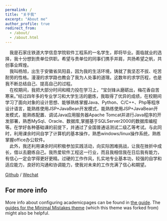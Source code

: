 ```yaml
---
permalink: /
title: "关于我"
excerpt: "About me"
author_profile: true
redirect_from: 
  - /about/
  - /about.html
---
```


  &ensp;&ensp;我是石家庄铁道大学信息学院软件工程系的一名学生，即将毕业。面临就业的选择，我十分想到贵单位供职。希望与贵单位的同事们携手并肩，共扬希望之帆，共创事业辉煌。<br>
  &ensp;&ensp;我叫杨旭，出生于安徽省凤阳县，因为我的生活环境，铸就了我坚忍不拔、吃苦耐劳的性格。漫漫的求学路也教会了我为人处事的道理。这数年的求学历程，也是我不断总结自己、提高自己的过程。<br>
  &ensp;&ensp;在校期间，我把大部分时间和精力投在学习上，“宝剑锋从磨砺出，梅花香自苦寒来。”经过四年多的专业学习和大学生活的磨炼，我取得了优异的成绩，在校期间学习了面向对象的设计思想、能够熟练掌握Java、Python、C/C++、Php等程序设计语言，能熟练使用JSP+JavaBean开发模式，能熟练使用JSP+JavaBean开发模式，能熟练配置、调试Java应用服务器Apache Tomcat并进行Java程序的开发部署，熟悉MySql、Oracle、数据库,掌握基于SQLServer2000的数据库编程等。在学好各种基础课的前提下，并通过了全国普通话测试二级乙等考试。与此同时，利用课余时间自学了计算机的基本操作，熟悉windows/linux操作系统，熟练掌握office办公软件。<br>
  &ensp;&ensp;此外，我还利用课余时间积极参加实践活动，向实际困难挑战，让我在挫折中成长，借以去磨练自己。我热爱软件工程这一行业，而且我相信我在日后我有能力，有信心一定会学得更好更精。过硬的工作作风，扎实地专业基本功，较强的自学和适应能力，良好的沟通和协调能力，使我对未来的工作充满了信心和期望。

[Github](https://github.com/lzzs404) / [Wechat](../images/wechat.jpg) 

For more info
------
More info about configuring academicpages can be found in [the guide](https://academicpages.github.io/markdown/). The [guides for the Minimal Mistakes theme](https://mmistakes.github.io/minimal-mistakes/docs/configuration/) (which this theme was forked from) might also be helpful.
